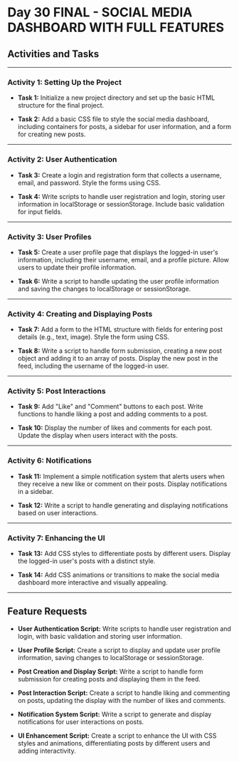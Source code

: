 # Day 30 FINAL - SOCIAL MEDIA DASHBOARD WITH FULL FEATURES

## Activities and Tasks

---

### Activity 1: Setting Up the Project

- **Task 1:** Initialize a new project directory and set up the basic HTML structure for the final project.

- **Task 2:** Add a basic CSS file to style the social media dashboard, including containers for posts, a sidebar for user information, and a form for creating new posts.

---

### Activity 2: User Authentication

- **Task 3:** Create a login and registration form that collects a username, email, and password. Style the forms using CSS.

- **Task 4:** Write scripts to handle user registration and login, storing user information in localStorage or sessionStorage. Include basic validation for input fields.

---

### Activity 3: User Profiles

- **Task 5:** Create a user profile page that displays the logged-in user's information, including their username, email, and a profile picture. Allow users to update their profile information.

- **Task 6:** Write a script to handle updating the user profile information and saving the changes to localStorage or sessionStorage.

---

### Activity 4: Creating and Displaying Posts

- **Task 7:** Add a form to the HTML structure with fields for entering post details (e.g., text, image). Style the form using CSS.

- **Task 8:** Write a script to handle form submission, creating a new post object and adding it to an array of posts. Display the new post in the feed, including the username of the logged-in user.

---

### Activity 5: Post Interactions

- **Task 9:** Add "Like" and "Comment" buttons to each post. Write functions to handle liking a post and adding comments to a post.

- **Task 10:** Display the number of likes and comments for each post. Update the display when users interact with the posts.

---

### Activity 6: Notifications

- **Task 11:** Implement a simple notification system that alerts users when they receive a new like or comment on their posts. Display notifications in a sidebar.

- **Task 12:** Write a script to handle generating and displaying notifications based on user interactions.

---

### Activity 7: Enhancing the UI

- **Task 13:** Add CSS styles to differentiate posts by different users. Display the logged-in user's posts with a distinct style.

- **Task 14:** Add CSS animations or transitions to make the social media dashboard more interactive and visually appealing.

---

## Feature Requests

- **User Authentication Script:** Write scripts to handle user registration and login, with basic validation and storing user information.

- **User Profile Script:** Create a script to display and update user profile information, saving changes to localStorage or sessionStorage.

- **Post Creation and Display Script:** Write a script to handle form submission for creating posts and displaying them in the feed.

- **Post Interaction Script:** Create a script to handle liking and commenting on posts, updating the display with the number of likes and comments.

- **Notification System Script:** Write a script to generate and display notifications for user interactions on posts.

- **UI Enhancement Script:** Create a script to enhance the UI with CSS styles and animations, differentiating posts by different users and adding interactivity.